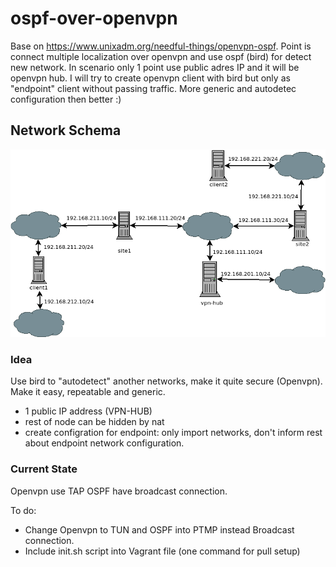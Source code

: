# ospf-over-openvpn

Base on https://www.unixadm.org/needful-things/openvpn-ospf. Point is connect
multiple localization over openvpn and use ospf (bird) for detect new network.
In scenario only 1 point use public adres IP and it will be openvpn hub. 
I will try to create openvpn client with bird but only as "endpoint" client
without passing traffic. More generic and autodetec configuration then better :) 

## Network Schema

![alt pic/Network_Schema.dia](pic/Network_Schema.png)

### Idea

Use bird to "autodetect" another networks, make it quite secure (Openvpn). Make it easy, repeatable and generic. 

- 1 public IP address (VPN-HUB)
- rest of node can be hidden by nat
- create configration for endpoint: only import networks, don't inform rest about endpoint network configuration.

### Current State
Openvpn use TAP 
OSPF have broadcast connection.

To do:
- Change Openvpn to TUN and OSPF into PTMP instead Broadcast connection.
- Include init.sh script into Vagrant file (one command for pull setup)